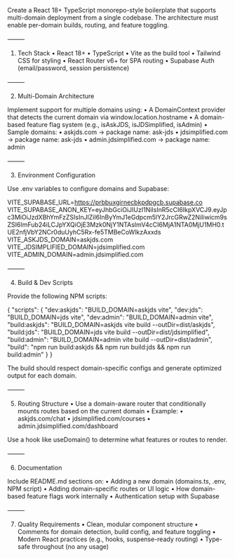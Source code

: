 Create a React 18+ TypeScript monorepo-style boilerplate that supports multi-domain deployment from a single codebase. The architecture must enable per-domain builds, routing, and feature toggling.

⸻

1. Tech Stack
	•	React 18+
	•	TypeScript
	•	Vite as the build tool
	•	Tailwind CSS for styling
	•	React Router v6+ for SPA routing
	•	Supabase Auth (email/password, session persistence)

⸻

2. Multi-Domain Architecture

Implement support for multiple domains using:
	•	A DomainContext provider that detects the current domain via window.location.hostname
	•	A domain-based feature flag system (e.g., isAskJDS, isJDSimplified, isAdmin)
	•	Sample domains:
	•	askjds.com → package name: ask-jds
	•	jdsimplified.com → package name: ask-jds
	•	admin.jdsimplified.com → package name: admin

⸻

3. Environment Configuration

Use .env variables to configure domains and Supabase:

VITE_SUPABASE_URL=https://prbbuxgirnecbkpdpgcb.supabase.co
VITE_SUPABASE_ANON_KEY=eyJhbGciOiJIUzI1NiIsInR5cCI6IkpXVCJ9.eyJpc3MiOiJzdXBhYmFzZSIsInJlZiI6InByYmJ1eGdpcm5lY2JrcGRwZ2NiIiwicm9sZSI6ImFub24iLCJpYXQiOjE3Mzk0NjY1NTAsImV4cCI6MjA1NTA0MjU1MH0.tUE2nfjVbY2NCr0duUyhC5Rx-fe5TMBeCoWlkzAxxds
VITE_ASKJDS_DOMAIN=askjds.com
VITE_JDSIMPLIFIED_DOMAIN=jdsimplified.com
VITE_ADMIN_DOMAIN=admin.jdsimplified.com



⸻

4. Build & Dev Scripts

Provide the following NPM scripts:

{
  "scripts": {
    "dev:askjds": "BUILD_DOMAIN=askjds vite",
    "dev:jds": "BUILD_DOMAIN=jds vite",
    "dev:admin": "BUILD_DOMAIN=admin vite",
    "build:askjds": "BUILD_DOMAIN=askjds vite build --outDir=dist/askjds",
    "build:jds": "BUILD_DOMAIN=jds vite build --outDir=dist/jdsimplified",
    "build:admin": "BUILD_DOMAIN=admin vite build --outDir=dist/admin",
    "build": "npm run build:askjds && npm run build:jds && npm run build:admin"
  }
}

The build should respect domain-specific configs and generate optimized output for each domain.

⸻

5. Routing Structure
	•	Use a domain-aware router that conditionally mounts routes based on the current domain
	•	Example:
	•	askjds.com/chat
	•	jdsimplified.com/courses
	•	admin.jdsimplified.com/dashboard

Use a hook like useDomain() to determine what features or routes to render.

⸻

6. Documentation

Include README.md sections on:
	•	Adding a new domain (domains.ts, .env, NPM script)
	•	Adding domain-specific routes or UI logic
	•	How domain-based feature flags work internally
	•	Authentication setup with Supabase

⸻

7. Quality Requirements
	•	Clean, modular component structure
	•	Comments for domain detection, build config, and feature toggling
	•	Modern React practices (e.g., hooks, suspense-ready routing)
	•	Type-safe throughout (no any usage)